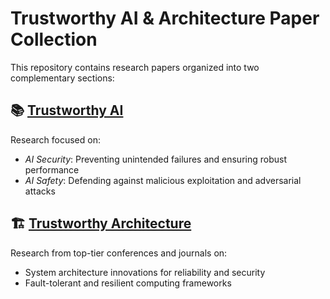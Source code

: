 # Trustworthy AI & Architecture Paper Collection

This repository contains research papers organized into two complementary sections:

## 📚 [Trustworthy AI](trustworthy-ai.md)

Research focused on:

- *AI Security*: Preventing unintended failures and ensuring robust performance
- *AI Safety*: Defending against malicious exploitation and adversarial attacks

## 🏗️ [Trustworthy Architecture](trustworthy-architecture.md)

Research from top-tier conferences and journals on:

- System architecture innovations for reliability and security
- Fault-tolerant and resilient computing frameworks
